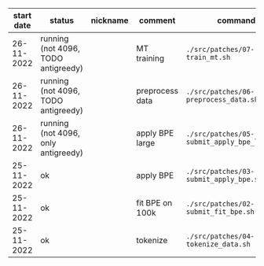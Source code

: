|start date|status|nickname|comment|command|
|-|-|-|-|-|
|26-11-2022|running (not 4096, TODO antigreedy)||MT training|`./src/patches/07-train_mt.sh`|
|26-11-2022|running (not 4096, TODO antigreedy)||preprocess data|`./src/patches/06-preprocess_data.sh`|
|26-11-2022|running (not 4096, only antigreedy)||apply BPE large|`./src/patches/05-submit_apply_bpe_large.sh`|
|25-11-2022|ok||apply BPE|`./src/patches/03-submit_apply_bpe.sh`|
|25-11-2022|ok||fit BPE on 100k|`./src/patches/02-submit_fit_bpe.sh`|
|25-11-2022|ok||tokenize|`./src/patches/04-tokenize_data.sh`|